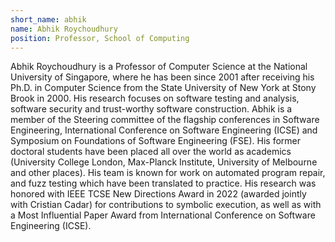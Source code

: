 ```yaml
---
short_name: abhik
name: Abhik Roychoudhury
position: Professor, School of Computing
---
```

Abhik Roychoudhury is a Professor of Computer Science at the National University of Singapore, where he has been since 2001 after receiving his Ph.D. in Computer Science from the State University of New York at Stony Brook in 2000. His research focuses on software testing and analysis, software security and trust-worthy software construction. Abhik is a member of the Steering committee of the flagship conferences in Software Engineering, International Conference on Software Engineering (ICSE) and Symposium on Foundations of Software Engineering (FSE). His former doctoral students have been placed all over the world as academics (University College London, Max-Planck Institute, University of Melbourne and other places). His team is known for work on automated program repair, and fuzz testing which have been translated to practice.  His research was honored with IEEE TCSE New Directions Award in 2022 (awarded jointly with Cristian Cadar) for contributions to symbolic execution, as well as with a Most Influential Paper Award from International Conference on Software Engineering (ICSE).
